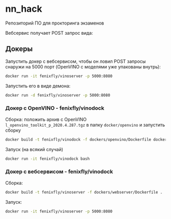 # nn_hack

Репозиторий ПО для прокторинга экзаменов

Вебсервис получает POST запрос вида:







## Докеры


Запустить докер с вебсервисом, чтобы он ловил POST запросы снаружи на 5000 порт (OpenVINO с моделями уже упакованы внутрь):

```bash
docker run -it fenixfly/vinoserver -p 5000:8080
```

Запустить его в виде демона: 

```bash
docker run -d fenixfly/vinoserver -p 5000:8080
```


### Докер с OpenVINO - fenixfly/vinodock

Сборка: положить архив с OpenVINO `l_openvino_toolkit_p_2020.4.287.tgz` в папку `docker/openvino` и запустить сборку
 

```bash
docker build -t fenixfly/vinodock -f dockers/openvino/Dockerfile dockers/openvino 
```

Запуск (на всякий случай)

```bash
docker run -it fenixfly/vinodock bash
```

### Докер с вебсервисом - fenixfly/vinodock

Сборка:
 
```bash
docker build -t fenixfly/vinoserver -f dockers/webserver/Dockerfile . 
```

Запуск:

```bash
docker run -it fenixfly/vinoserver -p 5000:8080  
```


